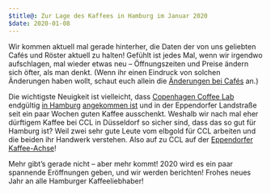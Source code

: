 ```yaml
---
$title@: Zur Lage des Kaffees in Hamburg im Januar 2020
$date: 2020-01-08
---
```


Wir kommen aktuell mal gerade hinterher, die Daten der von uns geliebten Cafés und Röster aktuell zu halten! Gefühlt ist jedes Mal, wenn wir irgendwo aufschlagen, mal wieder etwas neu – Öffnungszeiten und Preise ändern sich öfter, als man denkt. (Wenn ihr einen Eindruck von solchen Änderungen haben wollt, schaut euch allein die [Änderungen bei Cafés](https://github.com/j9t/hhkaffee.com/commits/master/content/cafes) an.)

Die wichtigste Neuigkeit ist vielleicht, dass [Copenhagen Coffee Lab]([url('/content/cafes/copenhagen-coffee-lab.md')]) endgültig [in Hamburg](https://copenhagencoffeelab.com/2019/11/25/hallooo-hamburg/) [angekommen ist](https://www.facebook.com/cphcoffeelab/posts/2518474401593441) und in der Eppendorfer Landstraße seit ein paar Wochen guten Kaffee ausschenkt. Weshalb wir nach mal eher dürftigem Kaffee bei CCL in Düsseldorf so sicher sind, dass das so gut für Hamburg ist? Weil zwei sehr gute Leute vom elbgold für CCL arbeiten und die beiden ihr Handwerk verstehen. Also auf zu CCL auf der [Eppendorfer Kaffee-Achse](https://twitter.com/hhkaffeecom/status/1206182849482756098)!

Mehr gibt’s gerade nicht – aber mehr kommt! 2020 wird es ein paar spannende Eröffnungen geben, und wir werden berichten! Frohes neues Jahr an alle Hamburger Kaffeeliebhaber!